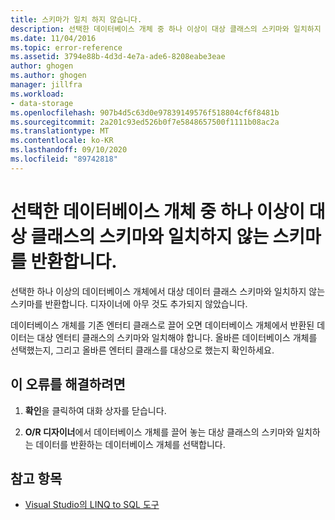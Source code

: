 ```yaml
---
title: 스키마가 일치 하지 않습니다.
description: 선택한 데이터베이스 개체 중 하나 이상이 대상 클래스의 스키마와 일치하지 않는 스키마를 반환합니다.
ms.date: 11/04/2016
ms.topic: error-reference
ms.assetid: 3794e88b-4d3d-4e7a-ade6-8208eabe3eae
author: ghogen
ms.author: ghogen
manager: jillfra
ms.workload:
- data-storage
ms.openlocfilehash: 907b4d5c63d0e97839149576f518804cf6f8481b
ms.sourcegitcommit: 2a201c93ed526b0f7e5848657500f1111b08ac2a
ms.translationtype: MT
ms.contentlocale: ko-KR
ms.lasthandoff: 09/10/2020
ms.locfileid: "89742818"
---
```

# <a name="one-or-more-selected-database-objects-return-a-schema-that-does-not-match-the-schema-of-the-target-class"></a>선택한 데이터베이스 개체 중 하나 이상이 대상 클래스의 스키마와 일치하지 않는 스키마를 반환합니다.

선택한 하나 이상의 데이터베이스 개체에서 대상 데이터 클래스 스키마와 일치하지 않는 스키마를 반환합니다. 디자이너에 아무 것도 추가되지 않았습니다.

데이터베이스 개체를 기존 엔터티 클래스로 끌어 오면 데이터베이스 개체에서 반환된 데이터는 대상 엔터티 클래스의 스키마와 일치해야 합니다. 올바른 데이터베이스 개체를 선택했는지, 그리고 올바른 엔터티 클래스를 대상으로 했는지 확인하세요.

## <a name="to-correct-this-error"></a>이 오류를 해결하려면

1. **확인**을 클릭하여 대화 상자를 닫습니다.

2. **O/R 디자이너**에서 데이터베이스 개체를 끌어 놓는 대상 클래스의 스키마와 일치하는 데이터를 반환하는 데이터베이스 개체를 선택합니다.

## <a name="see-also"></a>참고 항목

- [Visual Studio의 LINQ to SQL 도구](../data-tools/linq-to-sql-tools-in-visual-studio2.md)
